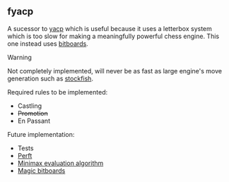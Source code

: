 ## fyacp
 A sucessor to [yacp](https://github.com/CredibleOpossum/yacp) which is useful because it uses a letterbox system which is too slow for making a meaningfully powerful chess engine. This one instead uses [bitboards](https://www.chessprogramming.org/Bitboards).

> [!Warning]
>
> Not completely implemented, will never be as fast as large engine's move generation such as [stockfish](https://github.com/official-stockfish/Stockfish).

Required rules to be implemented:
* Castling
* ~~Promotion~~
* En Passant

Future implementation:
* Tests
* [Perft](https://www.chessprogramming.org/Perft)
* [Minimax evaluation algorithm](https://www.chessprogramming.org/Minimax)
* [Magic bitboards](https://www.chessprogramming.org/Magic_Bitboards)

